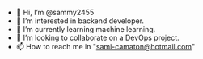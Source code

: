 - 👋 Hi, I’m @sammy2455
- 👀 I’m interested in backend developer.
- 🌱 I’m currently learning machine learning.
- 💞️ I’m looking to collaborate on a DevOps project.
- 📫 How to reach me in "sami-camaton@hotmail.com"

<!---
sammy2455/sammy2455 is a ✨ special ✨ repository because its `README.md` (this file) appears on your GitHub profile.
You can click the Preview link to take a look at your changes.
--->
